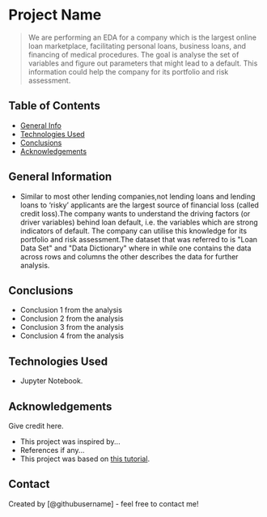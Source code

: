 # Project Name
> We are performing an EDA for a company which is the largest online loan marketplace, facilitating personal loans, business loans, and financing of medical procedures. The goal is analyse the set of variables and figure out parameters that might lead to a default. This information could help the company for its portfolio and risk assessment.



## Table of Contents
* [General Info](#general-information)
* [Technologies Used](#technologies-used)
* [Conclusions](#conclusions)
* [Acknowledgements](#acknowledgements)

<!-- You can include any other section that is pertinent to your problem -->

## General Information
-  Similar to most other lending companies,not lending loans and lending loans to ‘risky’ applicants are the largest source of financial loss (called credit loss).The company wants to understand the driving factors (or driver variables) behind loan default, i.e. the variables which are strong indicators of default.  The company can utilise this knowledge for its portfolio and risk assessment.The dataset that was referred to is "Loan Data Set" and "Data Dictionary" where in while one contains the data across rows and columns the other describes the data for further analysis.
<!-- You don't have to answer all the questions - just the ones relevant to your project. -->

## Conclusions
- Conclusion 1 from the analysis
- Conclusion 2 from the analysis
- Conclusion 3 from the analysis
- Conclusion 4 from the analysis

<!-- You don't have to answer all the questions - just the ones relevant to your project. -->


## Technologies Used
- Jupyter Notebook.

<!-- As the libraries versions keep on changing, it is recommended to mention the version of library used in this project -->

## Acknowledgements
Give credit here.
- This project was inspired by...
- References if any...
- This project was based on [this tutorial](https://www.example.com).


## Contact
Created by [@githubusername] - feel free to contact me!


<!-- Optional -->
<!-- ## License -->
<!-- This project is open source and available under the [... License](). -->

<!-- You don't have to include all sections - just the one's relevant to your project -->